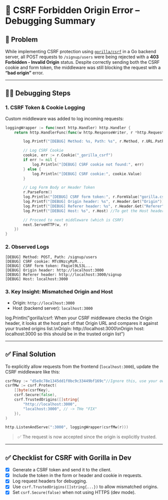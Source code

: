 
# 🧾 CSRF Forbidden Origin Error – Debugging Summary

## 🧩 Problem

While implementing CSRF protection using [`gorilla/csrf`](https://github.com/gorilla/csrf) in a Go backend server, all POST requests to `/signup/users` were being rejected with a **403 Forbidden - Invalid Origin** status. Despite correctly sending both the CSRF cookie and form token, the middleware was still blocking the request with a **“bad origin”** error.

---

## 🕵️‍♂️ Debugging Steps

### 1. CSRF Token & Cookie Logging

Custom middleware was added to log incoming requests:

```go
loggingWrapper := func(next http.Handler) http.Handler {
    return http.HandlerFunc(func(w http.ResponseWriter, r *http.Request) {

        log.Printf("[DEBUG] Method: %s, Path: %s", r.Method, r.URL.Path)

        // Log CSRF Cookie
        cookie, err := r.Cookie("_gorilla_csrf")
        if err != nil {
            log.Println("[DEBUG] CSRF cookie not found:", err)
        } else {
            log.Println("[DEBUG] CSRF cookie:", cookie.Value)
        }

        // Log Form Body or Header Token
        r.ParseForm()
        log.Println("[DEBUG] CSRF form token:", r.FormValue("gorilla.csrf.Token"))
        log.Printf("[DEBUG] Origin header: %s", r.Header.Get("Origin"))
        log.Printf("[DEBUG] Referer header: %s", r.Header.Get("Referer"))
        log.Printf("[DEBUG] Host: %s", r.Host) //To get the Host header from an incoming HTTP request, use r.Host. A call to r.Header.Get("Host") will always return an empty string for an incoming request.

        // Proceed to next middleware (which is CSRF)
        next.ServeHTTP(w, r)
    })
}
```

### 2. Observed Logs

```
[DEBUG] Method: POST, Path: /signup/users
[DEBUG] CSRF cookie: MTc0NzcyMzM...
[DEBUG] CSRF form token: Fkqiel9L53L...
[DEBUG] Origin header: http://localhost:3000
[DEBUG] Referer header: http://localhost:3000/signup
[DEBUG] Host: localhost:3000
```

### 3. Key Insight: Mismatched Origin and Host

- Origin: `http://localhost:3000`
- Host (backend server): `localhost:3000`

log.Println("gorilla/csrf: When your CSRF middleware checks the Origin header, it looks at the host part of that Origin URL and compares it against your trusted origins list.\nOrigin: http://localhost:3000\nOrigin host: localhost:3000 so this should be in the trusted origin list")


---

## ✅ Final Solution

To explicitly allow requests from the frontend (`localhost:3000`), update the CSRF middleware like this:

```go
csrfKey := "d5e8c78e1345dd1f0bc9c33449bf169c"//Ignore this, use your own
csrfMw := csrf.Protect(
    []byte(csrfKey),
    csrf.Secure(false), 
    csrf.TrustedOrigins([]string{
        "http://localhost:3000",
        "localhost:3000", // -> THe "FIX"
    }),
)

http.ListenAndServe(":3000", loggingWrapper(csrfMw(r)))
```

> ✅ The request is now accepted since the origin is explicitly trusted.

---

## ✅ Checklist for CSRF with Gorilla in Dev

- [x] Generate a CSRF token and send it to the client.
- [x] Include the token in the form or header and cookie in requests.
- [x] Log request headers for debugging.
- [x] Use `csrf.TrustedOrigins([]string{...})` to allow mismatched origins.
- [x] Set `csrf.Secure(false)` when not using HTTPS (dev mode).
